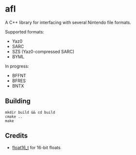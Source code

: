 # afl

A C++ library for interfacing with several Nintendo file formats.

Supported formats: 
* Yaz0
* SARC
* SZS (Yaz0-compressed SARC)
* BYML

In progress:
* BFFNT
* BFRES
* BNTX

## Building

```
mkdir build && cd build
cmake ..
make
```

## Credits

* [float16_t](https://github.com/fengwang/float16_t) for 16-bit floats
